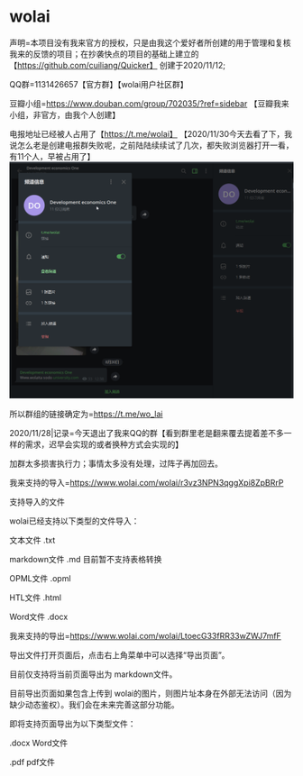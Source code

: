 # wolai

声明=本项目没有我来官方的授权，只是由我这个爱好者所创建的用于管理和复核我来的反馈的项目；在抄袭快点的项目的基础上建立的【https://github.com/cuiliang/Quicker】 创建于2020/11/12; 

QQ群=1131426657【官方群】【wolai用户社区群】

豆瓣小组=https://www.douban.com/group/702035/?ref=sidebar 【豆瓣我来小组，非官方，由我个人创建】

电报地址已经被人占用了【https://t.me/wolai】 【2020/11/30今天去看了下，我说怎么老是创建电报群失败呢，之前陆陆续续试了几次，都失败浏览器打开一看，有11个人，早被占用了】
![](https://raw.githubusercontent.com/kunpeng9/PicgoPicture2020-10-18/master/20201130165755.png)

所以群组的链接确定为=https://t.me/wo_lai


2020/11/28|记录=今天退出了我来QQ的群【看到群里老是翻来覆去提着差不多一样的需求，迟早会实现的或者换种方式会实现的】

加群太多损害执行力；事情太多没有处理，过阵子再加回去。

我来支持的导入=https://www.wolai.com/wolai/r3vz3NPN3qggXpi8ZpBRrP

  支持导入的文件
  
  wolai已经支持以下类型的文件导入：
  
  文本文件 .txt
  
  markdown文件 .md 目前暂不支持表格转换
  
  OPML文件 .opml
  
  HTL文件 .html
  
  Word文件 .docx
  

我来支持的导出=https://www.wolai.com/wolai/LtoecG33fRR33wZWJ7mfF

  导出文件打开页面后，点击右上角菜单中可以选择“导出页面”。
  
  目前仅支持将当前页面导出为 markdown文件。
  
  目前导出页面如果包含上传到 wolai的图片，则图片址本身在外部无法访问（因为缺少动态鉴权）。我们会在未来完善这部分功能。
  
  即将支持页面导出为以下类型文件：
  
  .docx Word文件
  
  .pdf pdf文件
